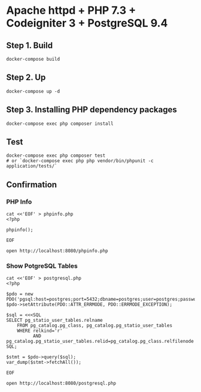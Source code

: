 # Apache httpd + PHP 7.3 + Codeigniter 3 + PostgreSQL 9.4

## Step 1. Build

```console
docker-compose build
```

## Step 2. Up

```console
docker-compose up -d
```

## Step 3. Installing PHP dependency packages

```console
docker-compose exec php composer install
```

## Test

```console
docker-compose exec php composer test
# or `docker-compose exec php php vendor/bin/phpunit -c application/tests/`
```

## Confirmation

### PHP Info

```console
cat <<'EOF' > phpinfo.php
<?php

phpinfo();

EOF

open http://localhost:8080/phpinfo.php
```

### Show PotgreSQL Tables

```console
cat <<'EOF' > postgresql.php
<?php

$pdo = new PDO('pgsql:host=postgres;port=5432;dbname=postgres;user=postgres;password=secret');
$pdo->setAttribute(PDO::ATTR_ERRMODE, PDO::ERRMODE_EXCEPTION);

$sql = <<<SQL
SELECT pg_statio_user_tables.relname
    FROM pg_catalog.pg_class, pg_catalog.pg_statio_user_tables
    WHERE relkind='r'
          AND pg_catalog.pg_statio_user_tables.relid=pg_catalog.pg_class.relfilenode
SQL;

$stmt = $pdo->query($sql);
var_dump($stmt->fetchAll());

EOF

open http://localhost:8080/postgresql.php
```
